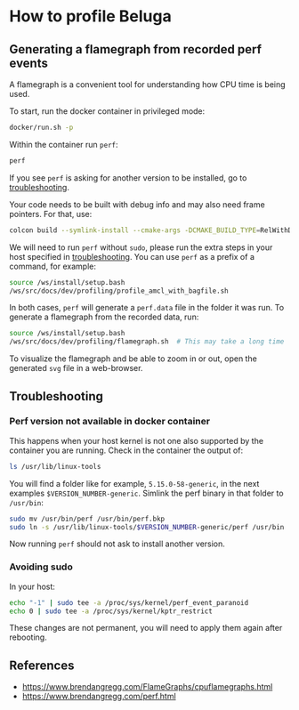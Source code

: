 # How to profile Beluga

## Generating a flamegraph from recorded perf events

A flamegraph is a convenient tool for understanding how CPU time is being used.

To start, run the docker container in privileged mode:

```bash
docker/run.sh -p
```

Within the container run `perf`:

```bash
perf
```

If you see `perf` is asking for another version to be installed, go to [troubleshooting](#perf-version-not-available).

Your code needs to be built with debug info and may also need frame pointers.
For that, use:

```bash
colcon build --symlink-install --cmake-args -DCMAKE_BUILD_TYPE=RelWithDebInfo -DCMAKE_CXX_FLAGS="-fno-omit-frame-pointer"
```

We will need to run `perf` without `sudo`, please run the extra steps in your host specified in [troubleshooting](#avoiding-sudo).
You can use `perf` as a prefix of a command, for example:

```bash
source /ws/install/setup.bash
/ws/src/docs/dev/profiling/profile_amcl_with_bagfile.sh
```

In both cases, `perf` will generate a `perf.data` file in the folder it was run.
To generate a flamegraph from the recorded data, run:

```bash
source /ws/install/setup.bash
/ws/src/docs/dev/profiling/flamegraph.sh  # This may take a long time
```

To visualize the flamegraph and be able to zoom in or out, open the generated `svg` file in a web-browser.

## Troubleshooting

### Perf version not available in docker container

This happens when your host kernel is not one also supported by the container you are running.
Check in the container the output of:

```bash
ls /usr/lib/linux-tools
```

You will find a folder like for example, `5.15.0-58-generic`, in the next examples `$VERSION_NUMBER-generic`.
Simlink the perf binary in that folder to `/usr/bin`:

```bash
sudo mv /usr/bin/perf /usr/bin/perf.bkp
sudo ln -s /usr/lib/linux-tools/$VERSION_NUMBER-generic/perf /usr/bin
```

Now running `perf` should not ask to install another version.

### Avoiding sudo

In your host:

```bash
echo "-1" | sudo tee -a /proc/sys/kernel/perf_event_paranoid
echo 0 | sudo tee -a /proc/sys/kernel/kptr_restrict
```

These changes are not permanent, you will need to apply them again after rebooting.

## References

- https://www.brendangregg.com/FlameGraphs/cpuflamegraphs.html
- https://www.brendangregg.com/perf.html
